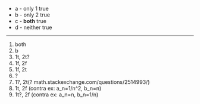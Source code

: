 
- a - only 1 true
- b - only 2 true
- c - **both** true
- d - neither true

___

1. both
2. b
3. 1t, 2t?
4. 1f, 2f
5. 1f, 2t
6. ?
7. 1?, 2t(? math.stackexchange.com/questions/2514993/) 
8. 1t, 2f (contra ex: a_n=1/n^2, b_n=n)
9. 1t?, 2f (contra ex: a_n=n, b_n=1/n)